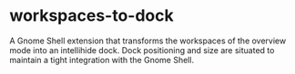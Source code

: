 workspaces-to-dock
==================

A Gnome Shell extension that transforms the workspaces of the overview mode into an intellihide dock.  Dock positioning and size are situated to maintain a tight integration with the Gnome Shell.